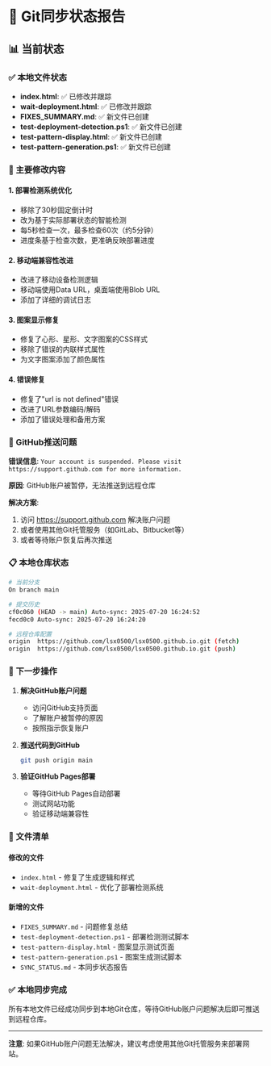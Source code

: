 # 🔄 Git同步状态报告

## 📊 当前状态

### ✅ 本地文件状态
- **index.html**: ✅ 已修改并跟踪
- **wait-deployment.html**: ✅ 已修改并跟踪
- **FIXES_SUMMARY.md**: ✅ 新文件已创建
- **test-deployment-detection.ps1**: ✅ 新文件已创建
- **test-pattern-display.html**: ✅ 新文件已创建
- **test-pattern-generation.ps1**: ✅ 新文件已创建

### 🔧 主要修改内容

#### 1. **部署检测系统优化**
- 移除了30秒固定倒计时
- 改为基于实际部署状态的智能检测
- 每5秒检查一次，最多检查60次（约5分钟）
- 进度条基于检查次数，更准确反映部署进度

#### 2. **移动端兼容性改进**
- 改进了移动设备检测逻辑
- 移动端使用Data URL，桌面端使用Blob URL
- 添加了详细的调试日志

#### 3. **图案显示修复**
- 修复了心形、星形、文字图案的CSS样式
- 移除了错误的内联样式属性
- 为文字图案添加了颜色属性

#### 4. **错误修复**
- 修复了"url is not defined"错误
- 改进了URL参数编码/解码
- 添加了错误处理和备用方案

### 🚨 GitHub推送问题

**错误信息**: `Your account is suspended. Please visit https://support.github.com for more information.`

**原因**: GitHub账户被暂停，无法推送到远程仓库

**解决方案**:
1. 访问 https://support.github.com 解决账户问题
2. 或者使用其他Git托管服务（如GitLab、Bitbucket等）
3. 或者等待账户恢复后再次推送

### 📋 本地仓库状态

```bash
# 当前分支
On branch main

# 提交历史
cf0c060 (HEAD -> main) Auto-sync: 2025-07-20 16:24:52
fecd0c0 Auto-sync: 2025-07-20 16:24:20

# 远程仓库配置
origin  https://github.com/lsx0500/lsx0500.github.io.git (fetch)
origin  https://github.com/lsx0500/lsx0500.github.io.git (push)
```

### 🎯 下一步操作

1. **解决GitHub账户问题**
   - 访问GitHub支持页面
   - 了解账户被暂停的原因
   - 按照指示恢复账户

2. **推送代码到GitHub**
   ```bash
   git push origin main
   ```

3. **验证GitHub Pages部署**
   - 等待GitHub Pages自动部署
   - 测试网站功能
   - 验证移动端兼容性

### 📁 文件清单

#### 修改的文件
- `index.html` - 修复了生成逻辑和样式
- `wait-deployment.html` - 优化了部署检测系统

#### 新增的文件
- `FIXES_SUMMARY.md` - 问题修复总结
- `test-deployment-detection.ps1` - 部署检测测试脚本
- `test-pattern-display.html` - 图案显示测试页面
- `test-pattern-generation.ps1` - 图案生成测试脚本
- `SYNC_STATUS.md` - 本同步状态报告

### ✅ 本地同步完成

所有本地文件已经成功同步到本地Git仓库，等待GitHub账户问题解决后即可推送到远程仓库。

---

**注意**: 如果GitHub账户问题无法解决，建议考虑使用其他Git托管服务来部署网站。 